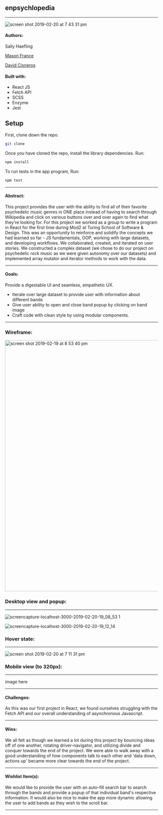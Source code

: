 ## enpsychlopedia
---

![screen shot 2019-02-20 at 7 43 31 pm](https://user-images.githubusercontent.com/40863560/53139750-e1dfc700-3547-11e9-8dd0-079a16102cf9.png)


#### Authors:

Sally Haefling

[Mason France](https://github.com/francepack)

[David Cisneros](https://github.com/LittleD1808)


#### Built with:
* React JS
* Fetch API
* SCSS 
* Enzyme
* Jest

## Setup

First, clone down the repo.

```bash
git clone 
```

Once you have cloned the repo, install the library dependencies. Run:

```bash
npm install
```
To run tests in the app program, Run:
```bash
npm test
```

---

#### Abstract:
This project provides the user with the ability to find all of their favorite psychedelic music genres in ONE place instead of having to search through Wikipedia and click on various buttons over and over again to find what they're looking for. For this project we worked as a group to write a program in React for the first time during Mod2 at Turing School of Software & Design. This was an opportunity to reinforce and solidify the concepts we had learned so far - JS fundamentals, OOP, working with large datasets, and developing workflows. We collaborated, created, and iterated on user stories. We constructed a complex dataset (we chose to do our project on psychedelic rock music as we were given autonomy over our datasets) and implemented array mutator and iterator methods to work with the data. 

---


#### Goals:
Provide a digestable UI and seamless, empathetic UX.

* Iterate over large dataset to provide user with information about different bands
* Give user ability to open and close band popup by clicking on band image
* Craft code with clean style by using modular components.

---


### Wireframe:

<img width="825" alt="screen shot 2019-02-19 at 8 53 40 pm" src="https://user-images.githubusercontent.com/40863560/53065360-8ac6ed00-3488-11e9-919d-056a1a15b5a0.png">

### Desktop view and popup:
---

![screencapture-localhost-3000-2019-02-20-19_08_53 1](https://user-images.githubusercontent.com/40863560/53139491-0a1af600-3547-11e9-91f1-ce852299a931.png)

![screencapture-localhost-3000-2019-02-20-19_12_14](https://user-images.githubusercontent.com/40863560/53139542-29198800-3547-11e9-99ae-ee9c5b59590b.png)

### Hover state:
---

![screen shot 2019-02-20 at 7 11 31 pm](https://user-images.githubusercontent.com/40863560/53139595-58c89000-3547-11e9-9b59-7821a7ff62d7.png)

### Mobile view (to 320px):
---

image here

---

#### Challenges:
As this was our first project in React, we found ourselves struggling with the Fetch API and our overall understanding of asynchronous Javascript. 

---


#### Wins:
We all felt as though we learned a lot during this project by bouncing ideas off of one another, rotating driver-navigator, and utilizing divide and conquer towards the end of the project. We were able to walk away with a good understanding of how components talk to each other and 'data down, actions up' became more clear towards the end of the project. 

---


#### Wishlist Item(s):
We would like to provide the user with an auto-fill search bar to search through the bands and provide a popup of that individual band's respective information. It would also be nice to make the app more dynamic allowing the user to add bands as they wish to the scroll bar.

---




